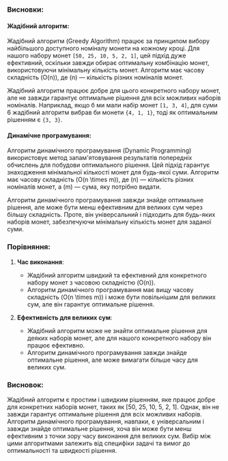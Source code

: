 ### Висновки:

#### Жадібний алгоритм:

Жадібний алгоритм (Greedy Algorithm) працює за принципом вибору найбільшого доступного номіналу монети на кожному кроці. Для нашого набору монет `[50, 25, 10, 5, 2, 1]`, цей підхід дуже ефективний, оскільки завжди обирає оптимальну комбінацію монет, використовуючи мінімальну кількість монет. Алгоритм має часову складність \(O(n)\), де \(n\) — кількість різних номіналів монет. 

Жадібний алгоритм працює добре для цього конкретного набору монет, але не завжди гарантує оптимальне рішення для всіх можливих наборів номіналів. Наприклад, якщо б ми мали набір монет `[1, 3, 4]`, для суми 6 жадібний алгоритм вибрав би монети `{4, 1, 1}`, тоді як оптимальним рішенням є `{3, 3}`.

#### Динамічне програмування:

Алгоритм динамічного програмування (Dynamic Programming) використовує метод запам'ятовування результатів попередніх обчислень для побудови оптимального рішення. Цей підхід гарантує знаходження мінімальної кількості монет для будь-якої суми. Алгоритм має часову складність \(O(n \times m)\), де \(n\) — кількість різних номіналів монет, а \(m\) — сума, яку потрібно видати.

Алгоритм динамічного програмування завжди знайде оптимальне рішення, але може бути менш ефективним для великих сум через більшу складність. Проте, він універсальний і підходить для будь-яких наборів монет, забезпечуючи мінімальну кількість монет для заданої суми.

### Порівняння:

1. **Час виконання**:
   - Жадібний алгоритм швидкий та ефективний для конкретного набору монет з часовою складністю \(O(n)\).
   - Алгоритм динамічного програмування має вищу часову складність \(O(n \times m)\) і може бути повільнішим для великих сум, але він гарантує оптимальне рішення.

2. **Ефективність для великих сум**:
   - Жадібний алгоритм може не знайти оптимальне рішення для деяких наборів монет, але для нашого конкретного набору він працює ефективно.
   - Алгоритм динамічного програмування завжди знайде оптимальне рішення, але може вимагати більше часу для великих сум.

### Висновок:

Жадібний алгоритм є простим і швидким рішенням, яке працює добре для конкретних наборів монет, таких як [50, 25, 10, 5, 2, 1]. Однак, він не завжди гарантує оптимальне рішення для всіх можливих наборів. Алгоритм динамічного програмування, навпаки, є універсальним і завжди знайде оптимальне рішення, хоча він може бути менш ефективним з точки зору часу виконання для великих сум. Вибір між цими алгоритмами залежить від специфіки задачі та вимог до оптимальності та швидкості рішення.
